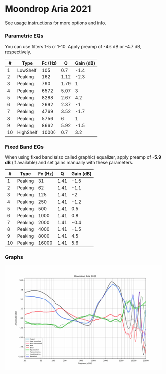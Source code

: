 # Moondrop Aria 2021
See [usage instructions](https://github.com/jaakkopasanen/AutoEq#usage) for more options and info.

### Parametric EQs
You can use filters 1-5 or 1-10. Apply preamp of -4.6 dB or -4.7 dB, respectively.

|   # | Type      |   Fc (Hz) |    Q |   Gain (dB) |
|-----|-----------|-----------|------|-------------|
|   1 | LowShelf  |       105 | 0.7  |        -1.4 |
|   2 | Peaking   |       162 | 1.12 |        -2.3 |
|   3 | Peaking   |       790 | 1.79 |         1   |
|   4 | Peaking   |      6572 | 5.07 |         3   |
|   5 | Peaking   |      8288 | 2.67 |         4.2 |
|   6 | Peaking   |      2692 | 2.37 |        -1   |
|   7 | Peaking   |      4769 | 3.52 |        -1.7 |
|   8 | Peaking   |      5756 | 6    |         1   |
|   9 | Peaking   |      8662 | 5.92 |        -1.5 |
|  10 | HighShelf |     10000 | 0.7  |         3.2 |

### Fixed Band EQs
When using fixed band (also called graphic) equalizer, apply preamp of **-5.9 dB** (if available) and set gains manually with these parameters.

|   # | Type    |   Fc (Hz) |    Q |   Gain (dB) |
|-----|---------|-----------|------|-------------|
|   1 | Peaking |        31 | 1.41 |        -1.5 |
|   2 | Peaking |        62 | 1.41 |        -1.1 |
|   3 | Peaking |       125 | 1.41 |        -2   |
|   4 | Peaking |       250 | 1.41 |        -1.2 |
|   5 | Peaking |       500 | 1.41 |         0.5 |
|   6 | Peaking |      1000 | 1.41 |         0.8 |
|   7 | Peaking |      2000 | 1.41 |        -0.4 |
|   8 | Peaking |      4000 | 1.41 |        -1.5 |
|   9 | Peaking |      8000 | 1.41 |         4.5 |
|  10 | Peaking |     16000 | 1.41 |         5.6 |

### Graphs
![](./Moondrop%20Aria%202021.png)
